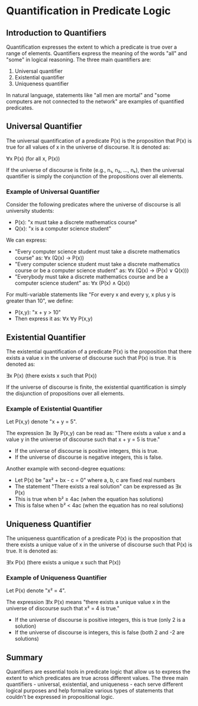# Quantification in Predicate Logic

## Introduction to Quantifiers

Quantification expresses the extent to which a predicate is true over a range of elements. Quantifiers express the meaning of the words "all" and "some" in logical reasoning. The three main quantifiers are:

1. Universal quantifier
2. Existential quantifier
3. Uniqueness quantifier

In natural language, statements like "all men are mortal" and "some computers are not connected to the network" are examples of quantified predicates.

## Universal Quantifier

The universal quantification of a predicate P(x) is the proposition that P(x) is true for all values of x in the universe of discourse. It is denoted as:

∀x P(x) (for all x, P(x))

If the universe of discourse is finite (e.g., n₁, n₂, ..., nₖ), then the universal quantifier is simply the conjunction of the propositions over all elements.

### Example of Universal Quantifier

Consider the following predicates where the universe of discourse is all university students:
- P(x): "x must take a discrete mathematics course"
- Q(x): "x is a computer science student"

We can express:
- "Every computer science student must take a discrete mathematics course" as: ∀x (Q(x) → P(x))
- "Every computer science student must take a discrete mathematics course or be a computer science student" as: ∀x (Q(x) → (P(x) ∨ Q(x)))
- "Everybody must take a discrete mathematics course and be a computer science student" as: ∀x (P(x) ∧ Q(x))

For multi-variable statements like "For every x and every y, x plus y is greater than 10", we define:
- P(x,y): "x + y > 10"
- Then express it as: ∀x ∀y P(x,y)

## Existential Quantifier

The existential quantification of a predicate P(x) is the proposition that there exists a value x in the universe of discourse such that P(x) is true. It is denoted as:

∃x P(x) (there exists x such that P(x))

If the universe of discourse is finite, the existential quantification is simply the disjunction of propositions over all elements.

### Example of Existential Quantifier

Let P(x,y) denote "x + y = 5". 

The expression ∃x ∃y P(x,y) can be read as: "There exists a value x and a value y in the universe of discourse such that x + y = 5 is true."

- If the universe of discourse is positive integers, this is true.
- If the universe of discourse is negative integers, this is false.

Another example with second-degree equations:
- Let P(x) be "ax² + bx - c = 0" where a, b, c are fixed real numbers
- The statement "There exists a real solution" can be expressed as ∃x P(x)
- This is true when b² ≥ 4ac (when the equation has solutions)
- This is false when b² < 4ac (when the equation has no real solutions)

## Uniqueness Quantifier

The uniqueness quantification of a predicate P(x) is the proposition that there exists a unique value of x in the universe of discourse such that P(x) is true. It is denoted as:

∃!x P(x) (there exists a unique x such that P(x))

### Example of Uniqueness Quantifier

Let P(x) denote "x² = 4".

The expression ∃!x P(x) means "there exists a unique value x in the universe of discourse such that x² = 4 is true."

- If the universe of discourse is positive integers, this is true (only 2 is a solution)
- If the universe of discourse is integers, this is false (both 2 and -2 are solutions)

## Summary

Quantifiers are essential tools in predicate logic that allow us to express the extent to which predicates are true across different values. The three main quantifiers - universal, existential, and uniqueness - each serve different logical purposes and help formalize various types of statements that couldn't be expressed in propositional logic.